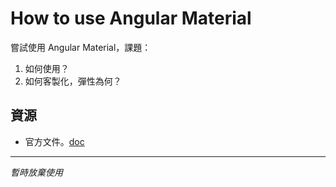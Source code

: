 # How to use Angular Material

嘗試使用 Angular Material，課題：

1. 如何使用？
2. 如何客製化，彈性為何？

## 資源

- 官方文件。[doc](https://material.angular.io/)

---------------------

*暫時放棄使用*


